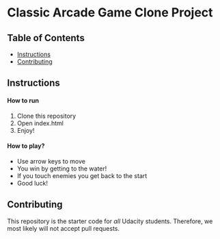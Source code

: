 # Classic Arcade Game Clone Project

## Table of Contents

- [Instructions](#instructions)
- [Contributing](#contributing)

## Instructions

#### How to run
1. Clone this repository
1. Open index.html
1. Enjoy!

#### How to play?
* Use arrow keys to move
* You win by getting to the water!
* If you touch enemies you get back to the start
* Good luck!

## Contributing

This repository is the starter code for _all_ Udacity students. Therefore, we most likely will not accept pull requests.
